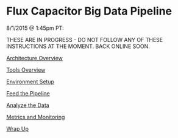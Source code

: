 # Flux Capacitor Big Data Pipeline

8/1/2015 @ 1:45pm PT:

THESE ARE IN PROGRESS - DO NOT FOLLOW ANY OF THESE INSTRUCTIONS AT THE MOMENT.
BACK ONLINE SOON.

[Architecture Overview](https://github.com/fluxcapacitor/pipeline/wiki/Architecture-Overview)

[Tools Overview](https://github.com/fluxcapacitor/pipeline/wiki/Architecture-Overview)

[Environment Setup](https://github.com/fluxcapacitor/pipeline/wiki/Environment-Setup)

[Feed the Pipeline](https://github.com/fluxcapacitor/pipeline/wiki/Feed-the-Pipeline)

[Analyze the Data](https://github.com/fluxcapacitor/pipeline/wiki/Analyze-the-Data)

[Metrics and Monitoring](https://github.com/fluxcapacitor/pipeline/wiki/Metrics-and-Monitoring)

[Wrap Up](https://github.com/fluxcapacitor/pipeline/wiki/Wrap-Up)
